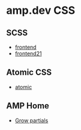 # amp.dev CSS

## SCSS

- [frontend](https://github.com/ampproject/amp.dev/tree/future/frontend/scss/components)
- [frontend21](https://github.com/ampproject/amp.dev/tree/future/frontend21/scss/components)

## Atomic CSS

- [atomic](https://github.com/ampproject/amp.dev/tree/future/frontend/scss/components)

## AMP Home

- [Grow partials](https://github.com/ampproject/amp.dev/blob/future/frontend/scss/components/templates/home.scss)

